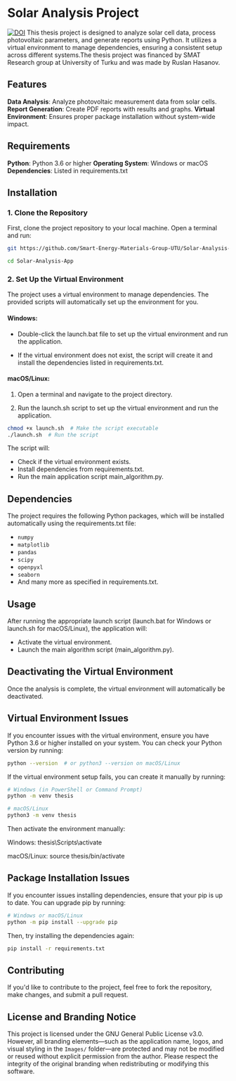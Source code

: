 # Solar Analysis Project
[![DOI](https://zenodo.org/badge/974171373.svg)](https://doi.org/10.5281/zenodo.15390039)
This thesis project is designed to analyze solar cell data, process photovoltaic parameters, and generate reports using Python. It utilizes a virtual environment to manage dependencies, ensuring a consistent setup across different systems.The thesis project was financed by SMAT Research group at University of Turku and was made by Ruslan Hasanov.

## Features
 **Data Analysis**: Analyze photovoltaic measurement data from solar cells.
 **Report Generation**: Create PDF reports with results and graphs.
 **Virtual Environment**: Ensures proper package installation without system-wide impact.

## Requirements
 **Python**: Python 3.6 or higher
 **Operating System**: Windows or macOS
 **Dependencies**: Listed in requirements.txt

## Installation
### 1. Clone the Repository
First, clone the project repository to your local machine. Open a terminal and run:

```bash
git https://github.com/Smart-Energy-Materials-Group-UTU/Solar-Analysis-App.git

cd Solar-Analysis-App
```

### 2. Set Up the Virtual Environment
The project uses a virtual environment to manage dependencies. The provided scripts will automatically set up the environment for you.

#### **Windows**:

- Double-click the launch.bat file to set up the virtual environment and run the application.

- If the virtual environment does not exist, the script will create it and install the dependencies listed in requirements.txt.

#### **macOS/Linux**:

1. Open a terminal and navigate to the project directory.

2. Run the launch.sh script to set up the virtual environment and run the application.

```bash
chmod +x launch.sh  # Make the script executable
./launch.sh  # Run the script
```

The script will:
- Check if the virtual environment exists.
- Install dependencies from requirements.txt.
- Run the main application script main_algorithm.py.

## Dependencies
The project requires the following Python packages, which will be installed automatically using the requirements.txt file:
- `numpy`
- `matplotlib`
- `pandas`
- `scipy`
- `openpyxl`
- `seaborn`
- And many more as specified in requirements.txt.

## Usage
After running the appropriate launch script (launch.bat for Windows or launch.sh for macOS/Linux), the application will:
- Activate the virtual environment.
- Launch the main algorithm script (main_algorithm.py).

## Deactivating the Virtual Environment
Once the analysis is complete, the virtual environment will automatically be deactivated.

## Virtual Environment Issues
If you encounter issues with the virtual environment, ensure you have Python 3.6 or higher installed on your system. You can check your Python version by running:

```bash
python --version  # or python3 --version on macOS/Linux
```
If the virtual environment setup fails, you can create it manually by running:

```bash
# Windows (in PowerShell or Command Prompt)
python -m venv thesis

# macOS/Linux
python3 -m venv thesis
```
Then activate the environment manually:

Windows: thesis\Scripts\activate

macOS/Linux: source thesis/bin/activate

## Package Installation Issues
If you encounter issues installing dependencies, ensure that your pip is up to date. You can upgrade pip by running:

```bash
# Windows or macOS/Linux
python -m pip install --upgrade pip
```
Then, try installing the dependencies again:

```bash
pip install -r requirements.txt
```
## Contributing
If you'd like to contribute to the project, feel free to fork the repository, make changes, and submit a pull request.

## License and Branding Notice

This project is licensed under the GNU General Public License v3.0.
However, all branding elements—such as the application name, logos, and visual styling in the `Images/` folder—are protected and may not be modified or reused without explicit permission from the author.
Please respect the integrity of the original branding when redistributing or modifying this software.

